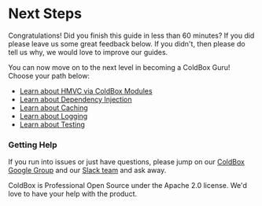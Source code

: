 # Next Steps

Congratulations!  Did you finish this guide in less than 60 minutes?  If you did please leave us some great feedback below.  If you didn't, then please do tell us why, we would love to improve our guides.

You can now move on to the next level in becoming a ColdBox Guru! Choose your path below:

* [Learn about HMVC via ColdBox Modules](../../getting-started/configuration/coldbox.cfc/configuration-directives/modules.md)
* [Learn about Dependency Injection](https://wirebox.ortusbooks.com)
* [Learn about Caching](https://cachebox.ortusbooks.com)
* [Learn about Logging](https://logbox.ortusbooks.com)
* [Learn about Testing](https://testbox.ortusbooks.com)

### Getting Help

If you run into issues or just have questions, please jump on our [ColdBox Google Group](https://groups.google.com/forum/#!forum/coldbox) and our [Slack team](http://boxteam.herokuapp.com/) and ask away.

ColdBox is Professional Open Source under the Apache 2.0 license. We'd love to have your help with the product.

